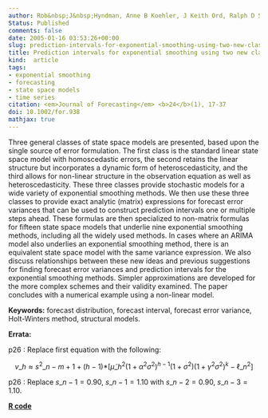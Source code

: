 ```yaml
---
author: Rob&nbsp;J&nbsp;Hyndman, Anne B Koehler, J Keith Ord, Ralph D Snyder
Status: Published
comments: false
date: 2005-01-16 03:53:26+00:00
slug: prediction-intervals-for-exponential-smoothing-using-two-new-classes-of-state-space-models
title: Prediction intervals for exponential smoothing using two new classes of state space models
kind:  article
tags:
- exponential smoothing
- forecasting
- state space models
- time series
citation: <em>Journal of Forecasting</em> <b>24</b>(1), 17-37
doi: 10.1002/for.938
mathjax: true
---
```


  
Three general classes of state space models are presented, based upon the single source of error formulation. The first class is the standard linear state space model with homoscedastic errors, the second retains the linear structure but incorporates a dynamic form of heteroscedasticity, and the third allows for non-linear structure in the observation equation as well as heteroscedasticity. These three classes provide stochastic models for a wide variety of exponential smoothing methods. We then use these three classes to provide exact analytic (matrix) expressions for forecast error variances that can be used to construct prediction intervals one or multiple steps ahead. These formulas are then specialized to non-matrix formulas for fifteen state space models that underlie nine exponential smoothing methods, including all the widely used methods. In cases where an ARIMA model also underlies an exponential smoothing method, there is an equivalent state space model with the same variance expression. We also discuss relationships between these new ideas and previous suggestions for finding forecast error variances and prediction intervals for the exponential smoothing methods. Simpler approximations are developed for the more complex schemes and their validity examined. The paper concludes with a numerical example using a non-linear model.

**Keywords:** forecast distribution, forecast interval, forecast error variance, Holt-Winters method, structural models.

**Errata:**


p26
:    Replace first equation with the following: 

$$v\_h \approx s^2\_{n-m+1+(h-1)*}\left[\tilde{\mu}\_h^2(1+\alpha^2\sigma^2)^{h-1}(1+\sigma^2)(1+\gamma^2\sigma^2)^k - \ell\_n^2\right]$$

p26
:   Replace $s\_{n-1} = 0.90,~s\_{n-1} = 1.10$ with $s\_{n-2} = 0.90,~s\_{n-3} = 1.10.$


**[R code](http://github.com/robjhyndman/forecast)**

